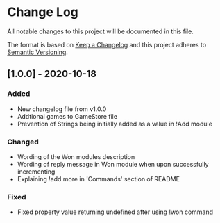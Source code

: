 # Change Log

All notable changes to this project will be documented in this file.

The format is based on [Keep a Changelog](http://keepachangelog.com/)
and this project adheres to [Semantic Versioning](http://semver.org/).

## [1.0.0] - 2020-10-18

### Added

- New changelog file from v1.0.0
- Addtional games to GameStore file
- Prevention of Strings being initially added as a value in !Add module

### Changed

- Wording of the Won modules description
- Wording of reply message in Won module when upon successfully incrementing
- Explaining !add more in 'Commands' section of README

### Fixed

- Fixed property value returning undefined after using !won command

